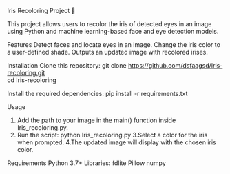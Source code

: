 
Iris Recoloring Project 🌈

This project allows users to recolor the iris of detected eyes in an image using Python and machine learning-based face and eye detection models.

Features
Detect faces and locate eyes in an image.
Change the iris color to a user-defined shade.
Outputs an updated image with recolored irises.

Installation
Clone this repository:
git clone https://github.com/dsfaagsd/Iris-recoloring.git  
cd Iris-recoloring  

Install the required dependencies:
pip install -r requirements.txt  


Usage
1. Add the path to your image in the main() function inside Iris_recoloring.py.
2. Run the script:
python Iris_recoloring.py
3.Select a color for the iris when prompted.
4.The updated image will display with the chosen iris color.

Requirements
Python 3.7+
Libraries:
fdlite
Pillow
numpy


